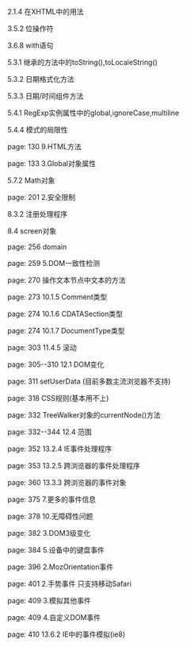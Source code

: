 2.1.4 在XHTML中的用法

3.5.2 位操作符

3.6.8 with语句

5.3.1 继承的方法中的toString(),toLocaleString()

5.3.2 日期格式化方法

5.3.3 日期/时间组件方法

5.4.1 RegExp实例属性中的global,ignoreCase,multiline

5.4.4 模式的局限性

page: 130   9.HTML方法

page: 133   3.Global对象属性

5.7.2 Math对象

page: 201 2.安全限制

8.3.2 注册处理程序

8.4 screen对象

page: 256 domain

page: 259 5.DOM一致性检测

page: 270 操作文本节点中文本的方法

page: 273 10.1.5 Comment类型

page: 274 10.1.6 CDATASection类型

page: 274 10.1.7 DocumentType类型

page: 303 11.4.5 滚动

page: 305--310 12.1 DOM变化

page: 311 setUserData (目前多数主流浏览器不支持)

page: 318 CSS规则(基本用不上)

page: 332 TreeWalker对象的currentNode()方法

page: 332--344 12.4 范围

page: 352 13.2.4 IE事件处理程序

page: 353 13.2.5 跨浏览器的事件处理程序

page: 360 13.3.3 跨浏览器的事件对象

page: 375 7.更多的事件信息

page: 378 10.无障碍性问题

page: 382 3.DOM3级变化

page: 384 5.设备中的键盘事件

page: 396 2.MozOrientation事件

page: 401 2.手势事件 只支持移动Safari

page: 409 3.模拟其他事件

page: 409 4.自定义DOM事件

page: 410 13.6.2 IE中的事件模拟(ie8)